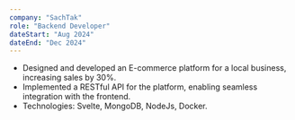 ```yaml
---
company: "SachTak"
role: "Backend Developer"
dateStart: "Aug 2024"
dateEnd: "Dec 2024"
---
```


- Designed and developed an E-commerce platform for a local business, increasing sales by 30%.
- Implemented a RESTful API for the platform, enabling seamless integration with the frontend.
- Technologies: Svelte, MongoDB, NodeJs, Docker.